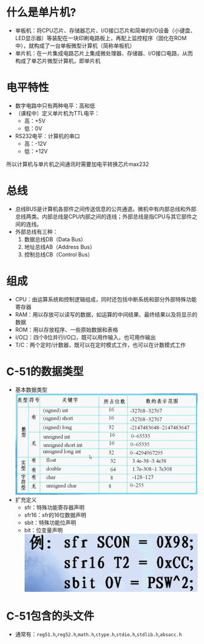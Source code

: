 # 什么是单片机?
* 单板机：将CPU芯片、存储器芯片、I/O接口芯片和简单的I/O设备（小键盘、LED显示器）等装配在一块印刷电路板上，再配上监控程序（固化在ROM中），就构成了一台单板微型计算机（简称单板机）
* 单片机：在一片集成电路芯片上集成微处理器、存储器、I/O接口电路，从而构成了单芯片微型计算机，即单片机
# 电平特性
* 数字电路中只有两种电平：高和低
* （课程中）定义单片机为TTL电平：
    * 高：+5V
    * 低：0V
* RS232电平：计算机的串口
    * 高：-12V
    * 低：+12V

所以计算机与单片机之间通讯时需要加电平转换芯片max232
# 总线
* 总线BUS是计算机各部件之间传送信息的公共通道。微机中有内部总线和外部总线两类。内部总线是CPU内部之间的连线；外部总线是指CPU与其它部件之间的连线。
* 外部总线有三种：
    1. 数据总线DB（Data Bus）
    2. 地址总线AB（Address Bus）
    3. 控制总线CB（Control Bus）
# 组成
* CPU：由运算系统和控制逻辑组成，同时还包括中断系统和部分外部特殊功能寄存器
* RAM：用以存放可以读写的数据，如运算的中间结果、最终结果以及将显示的数据
* ROM：用以存放程序、一些原始数据和表格
* I/O口：四个8位并行I/O口，既可以用作输入，也可用作输出
* T/C：两个定时/计数器，既可以在定时模式工作，也可以在计数模式工作
# C-51的数据类型
* 基本数据类型
    ![Alt text](image-70.png)
* 扩充定义
    * sfr：特殊功能寄存器声明
    * sfr16：sfr的16位数据声明
    * sbit：特殊功能位声明
    * bit：位变量声明
    ![Alt text](image-71.png)
# C-51包含的头文件
* 通常有：`reg51.h`,`reg52.h`,`math.h`,`ctype.h`,`stdio.h`,`stdlib.h`,`absacc.h`